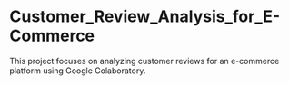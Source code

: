 # Customer_Review_Analysis_for_E-Commerce
This project focuses on analyzing customer reviews for an e-commerce platform using Google Colaboratory. 
